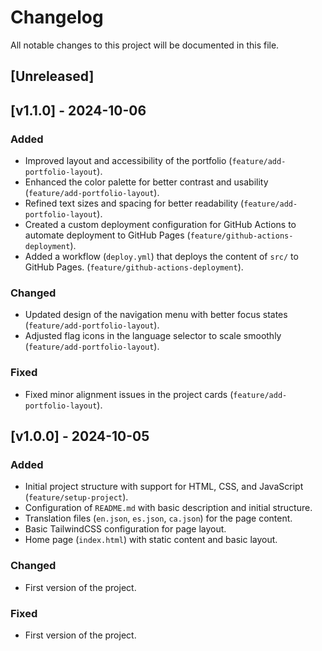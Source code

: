 # Changelog

All notable changes to this project will be documented in this file.

## [Unreleased]

## [v1.1.0] - 2024-10-06

### Added

- Improved layout and accessibility of the portfolio (`feature/add-portfolio-layout`).
- Enhanced the color palette for better contrast and usability (`feature/add-portfolio-layout`).
- Refined text sizes and spacing for better readability (`feature/add-portfolio-layout`).
- Created a custom deployment configuration for GitHub Actions to automate deployment to GitHub
  Pages (`feature/github-actions-deployment`).
- Added a workflow (`deploy.yml`) that deploys the content of `src/` to GitHub
  Pages.  (`feature/github-actions-deployment`).

### Changed

- Updated design of the navigation menu with better focus states (`feature/add-portfolio-layout`).
- Adjusted flag icons in the language selector to scale smoothly (`feature/add-portfolio-layout`).

### Fixed

- Fixed minor alignment issues in the project cards (`feature/add-portfolio-layout`).

## [v1.0.0] - 2024-10-05

### Added

- Initial project structure with support for HTML, CSS, and JavaScript (`feature/setup-project`).
- Configuration of `README.md` with basic description and initial structure.
- Translation files (`en.json`, `es.json`, `ca.json`) for the page content.
- Basic TailwindCSS configuration for page layout.
- Home page (`index.html`) with static content and basic layout.

### Changed

- First version of the project.

### Fixed

- First version of the project.
